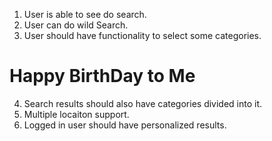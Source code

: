 1) User is able to see do search.
2) User can do wild Search.
3) User should have functionality to select some categories.

# Happy BirthDay to Me

4) Search results should also have categories divided into it.
5) Multiple locaiton support.
6) Logged in user should have personalized results.
